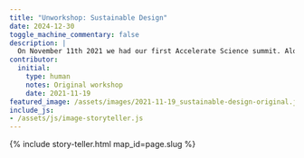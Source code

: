 ```yaml
---
title: "Unworkshop: Sustainable Design"
date: 2024-12-30
toggle_machine_commentary: false
description: |
  On November 11th 2021 we had our first Accelerate Science summit. Alongside keynotes we had unworkshops on different topics. In a session on sustainability, we heard how AI can be used to support the design of complex building structures with a lower environmental footprint, the creation of novel biomaterials that can be used in sustainable construction, and the development of more effective policy interventions to encourage low-carbon behaviours.
contributor:
  initial:
    type: human
    notes: Original workshop
    date: 2021-11-19
featured_image: /assets/images/2021-11-19_sustainable-design-original.jpg
include_js: 
- /assets/js/image-storyteller.js
---
```



{% include story-teller.html map_id=page.slug %}
